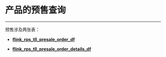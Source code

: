 # 产品的预售查询

---

预售涉及两张表：

- **[flink_rps_tll_presale_order_df](/data-dictionary/flink_rps_tll_presale_order_df.md)**

- **[flink_rps_tll_presale_order_details_df](/data-dictionary/flink_rps_tll_presale_order_details_df.md)**

